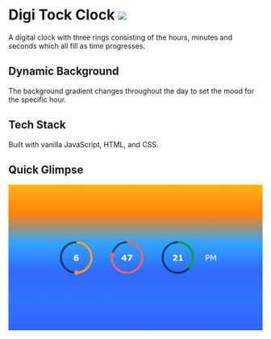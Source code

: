 <h1>
  Digi Tock Clock
  <img src="https://media.giphy.com/media/rWJRwQVItkY4E/giphy.gif" width="30px" />
</h1>

A digital clock with three rings consisting of the hours, minutes and seconds which all fill as time progresses.

## Dynamic Background

The background gradient changes throughout the day to set the mood for the specific hour.

## Tech Stack

Built with vanilla JavaScript, HTML, and CSS.

## Quick Glimpse
![6pm](https://github.com/jeandre-visser/clock/blob/main/assets/6pm.png)